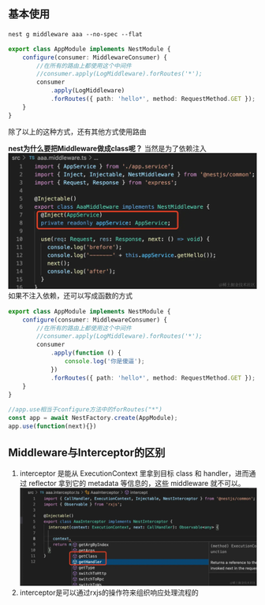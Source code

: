 ## 基本使用
`nest g middleware aaa --no-spec --flat`
```typescript
export class AppModule implements NestModule {
	configure(consumer: MiddlewareConsumer) {
		//在所有的路由上都使用这个中间件
		//consumer.apply(LogMiddleware).forRoutes('*');
		consumer
			.apply(LogMiddleware)
			.forRoutes({ path: 'hello*', method: RequestMethod.GET });
	}
}
```
除了以上的这种方式，还有其他方式使用路由

**nest为什么要把Middleware做成class呢？**
当然是为了依赖注入
![Alt text](image.png)
如果不注入依赖，还可以写成函数的方式

```typescript
export class AppModule implements NestModule {
	configure(consumer: MiddlewareConsumer) {
		//在所有的路由上都使用这个中间件
		//consumer.apply(LogMiddleware).forRoutes('*');
		consumer
			.apply(function () {
				console.log('你是傻逼');
			})
			.forRoutes({ path: 'hello*', method: RequestMethod.GET });
	}
}
```
```typescript
//app.use相当于configure方法中的forRoutes("*")
const app = await NestFactory.create(AppModule);
app.use(function(next){})
```
## Middleware与Interceptor的区别
1. interceptor 是能从 ExecutionContext 里拿到目标 class 和 handler，进而通过 reflector 拿到它的 metadata 等信息的，这些 middleware 就不可以。
![Alt text](image-1.png)
2. interceptor是可以通过rxjs的操作符来组织响应处理流程的
